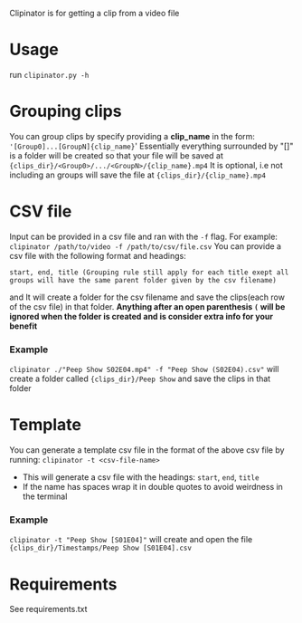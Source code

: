 Clipinator is for getting a clip from a video file

# Usage

run ```clipinator.py -h```

# Grouping clips

You can group clips by specify providing a **clip_name** in the form: ```'[Group0]...[GroupN]{clip_name}```'
Essentially everything surrounded by "[]" is a folder will be created so that your file will be saved at
```{clips_dir}/<Group0>/.../<GroupN>/{clip_name}.mp4```
It is optional, i.e not including an groups will save the file at ```{clips_dir}/{clip_name}.mp4```

# CSV file

Input can be provided in a csv file and ran with the ```-f``` flag. For example:
```clipinator /path/to/video -f /path/to/csv/file.csv```
You can provide a csv file with the following format and headings:

```
start, end, title (Grouping rule still apply for each title exept all groups will have the same parent folder given by the csv filename)
```

and It will create a folder for the csv filename and save the clips(each row of the csv file) in that folder.
**Anything after an open parenthesis `(` will be ignored when the folder is created and is consider extra info for 
your benefit**

### Example

```clipinator ./"Peep Show S02E04.mp4" -f "Peep Show (S02E04).csv"```
will create a folder called `{clips_dir}/Peep Show` and save the clips in that folder

# Template

You can generate a template csv file in the format of the above csv file by running:
```clipinator -t <csv-file-name>```

- This will generate a csv file with the headings: `start`, `end`, `title`
- If the name has spaces wrap it in double quotes to avoid weirdness in the terminal

### Example

```clipinator -t "Peep Show [S01E04]"``` will create and open the file ```{clips_dir}/Timestamps/Peep Show [S01E04].csv```

# Requirements

See requirements.txt

